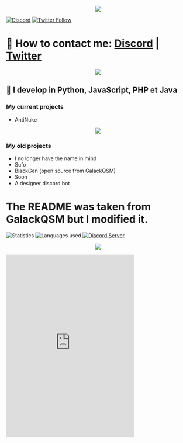 <p align="center">  
<img src="https://media.discordapp.net/attachments/813341662545313832/813343404507267092/pokemon_pixel.gif">
</p>

[![Discord](https://discord.com/api/guilds/941360073471590400/embed.png)](httpttps://discord.gg/nkjs48Dq92)
[![Twitter Follow](https://img.shields.io/twitter/follow/offlyl.svg?style=social)](https://twitter.com/OffLyl)


# 🔭 How to contact me: [Discord](https://discord.gg/nkjs48Dq92) | [Twitter](https://twitter.com/OffLyl)

<p align="center">
  <img src="https://discord.c99.nl/widget/theme-4/577849509657444353.png"/>
</p>

## 🌱 I develop in Python, JavaScript, PHP et Java

### My current projects
- AntiNuke

<p align="center">  
<img src="https://komarev.com/ghpvc/?username=github&color=grey">
</p>

### My old projects
- I no longer have the name in mind
- Sufo
- BlackGen (open source from GalackQSM)
- Soon
- A designer discord bot


# The README was taken from GalackQSM but I modified it.

<img alt="Statistics" src="https://github-readme-stats.vercel.app/api?username=lyloff&show_icons=true&hide_border=true&theme=tokyonight" />

<img alt="Languages used" src="https://github-readme-stats.vercel.app/api/top-langs?username=lyloff&show_icons=true&theme=tokyonight&layout=compact" />

<a href="https://discord.gg/nkjs48Dq92">
   
  

  <img src="https://discord.com/api/guilds/941360073471590400/embed.png?style=banner2" title="Discord Server"/>

</a>

<p align="center">
<img src="https://media.discordapp.net/attachments/967058494199046248/967102566217424906/1027f80aeabcbb74a2e698be71829e9e.gif">
</p>


<iframe src="https://discord.com/widget?id=968216885067919490&theme=dark" width="350" height="500" allowtransparency="true" frameborder="0" sandbox="allow-popups allow-popups-to-escape-sandbox allow-same-origin allow-scripts"></iframe>

